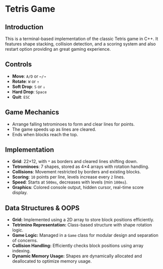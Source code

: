 # Tetris Game

## Introduction
This is a terminal-based implementation of the classic Tetris game in C++. It features shape stacking, collision detection, and a scoring system and also restart option providing an great  gaming experience.

## Controls  
- **Move**: `A/D` or `←/→`  
- **Rotate**: `W` or `↑`  
- **Soft Drop**: `S` or `↓`  
- **Hard Drop**: `Space`  
- **Quit**: `ESC`  

## Game Mechanics  
- Arrange falling tetrominoes to form and clear lines for points.  
- The game speeds up as lines are cleared.  
- Ends when blocks reach the top.  

## Implementation  
- **Grid**: 22×12, with `*` as borders and cleared lines shifting down.  
- **Tetrominoes**: 7 shapes, stored as 4×4 arrays with rotation handling.  
- **Collisions**: Movement restricted by borders and existing blocks.  
- **Scoring**: `10` points per line, levels increase every `2` lines.  
- **Speed**: Starts at `500ms`, decreases with levels (min `100ms`).  
- **Graphics**: Colored console output, hidden cursor, real-time score display.

## Data Structures & OOPS
- **Grid:** Implemented using a 2D array to store block positions efficiently.
- **Tetrimino Representation:** Class-based structure with shape rotation logic.
- **Game Logic:** Managed in a `Game` class for modular design and separation of concerns.
- **Collision Handling:** Efficiently checks block positions using array indexing.
- **Dynamic Memory Usage:** Shapes are dynamically allocated and deallocated to optimize memory usage.



